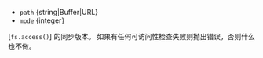 <!-- YAML
added: v0.11.15
changes:
  - version: v7.6.0
    pr-url: https://github.com/nodejs/node/pull/10739
    description: The `path` parameter can be a WHATWG `URL` object using `file:`
                 protocol. Support is currently still *experimental*.
-->

* `path` {string|Buffer|URL}
* `mode` {integer}

[`fs.access()`] 的同步版本。
如果有任何可访问性检查失败则抛出错误，否则什么也不做。

